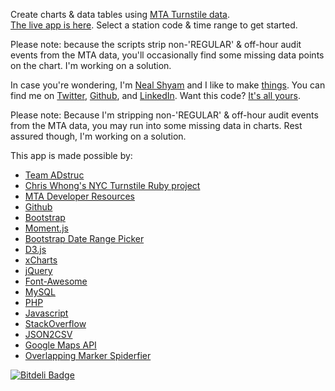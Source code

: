 Create charts & data tables using <a href="http://www.mta.info/developers/turnstile.html" target="_blank">MTA Turnstile data</a>. 
	<br/><a href="http://nealshyam.com/mta">The live app is here</a>. Select a station code & time range to get started.
	<p>Please note: because the scripts strip non-'REGULAR' & off-hour audit events from the MTA data, you'll occasionally find some missing data points on the chart. I'm working on a solution.</p>
	<p>In case you're wondering, I'm <a href="http://nealshyam.com" target="_blank">Neal Shyam</a> and I like to make <a href="http://nealrs.github.io/LegalGrep" target="_blank">things</a>. You can find me on <a href="https://twitter.com/nealrs" target="_blank">Twitter</a>, <a href="https://github.com/nealrs/" target="_blank">Github</a>, and <a href="http://linkedin.com/in/nealrs/" target="_blank">LinkedIn</a>. Want this code? <a href="https://github.com/nealrs/MTA" target="_blank">It's all yours</a>.
	<p>Please note: Because I'm stripping non-'REGULAR' & off-hour audit events from the MTA data, you may run into some missing data in charts. Rest assured though, I'm working on a solution.</p>
	<p>This app is made possible by: 
	<ul>
		<li><a href="http://adstruc.com" target="_blank">Team ADstruc</a></li>
		<li><a href="https://github.com/louiedog98/nycturnstiles" target="_blank">Chris Whong's NYC Turnstile Ruby project</a></li>
		<li><a href="http://www.mta.info/developers/" target="_blank">MTA Developer Resources</a></li>
		<li><a href="http://github.com" target="_blank">Github</a></li>
		<li><a href="http://twitter.github.io/bootstrap/" target="_blank">Bootstrap</a></li> 
		<li><a href="http://momentjs.com/" target="_blank">Moment.js</a></li> 
		<li><a href="https://github.com/dangrossman/bootstrap-daterangepicker" target="_blank">Bootstrap Date Range Picker</a></li>
		<li><a href="http://d3js.org/" target="_blank">D3.js</a></li> 
		<li><a href="http://tenxer.github.io/xcharts/" target="_blank">xCharts</a></li>
		<li><a href="http://jquery.com/" target="_blank">jQuery</a></li>
		<li><a href="http://fortawesome.github.io/Font-Awesome/" target="_blank">Font-Awesome</a></li>
		<li><a href="http://mysql.com" target="_blank">MySQL</a></li>
		<li><a href="http://us.php.net" target="_blank">PHP</a></li>
		<li><a href="https://developer.mozilla.org/en-US/docs/Web/JavaScript?redirectlocale=en-US&redirectslug=JavaScript" target="_blank">Javascript</a></li>
		<li><a href="http://stackoverflow.com" target="_blank">StackOverflow</a></li>
		<li><a href="http://jsfiddle.net/sturtevant/vUnF9/" target="_blank">JSON2CSV</a></li>
		<li><a href="https://developers.google.com/maps/" target="_blank">Google Maps API</a></li>
		<li><a href="https://github.com/jawj/OverlappingMarkerSpiderfier" target="_blank">Overlapping Marker Spiderfier</a></li>
	</ul>

	
[![Bitdeli Badge](https://d2weczhvl823v0.cloudfront.net/nealrs/MTA/trend.png)](https://bitdeli.com/free "Bitdeli Badge")
